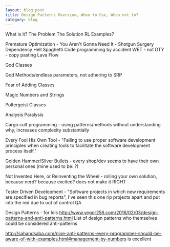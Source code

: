 ```yaml
---
layout: blog_post
title: Design Patterns Overview, When to Use, When not to?
category: blog
---
```


What is it?
The Problem
The Solution
RL Examples?

Premature Optimization - You Aren't Gonna Need It - Shotgun Surgery
Dependency Hell
Spaghetti Code
programming by accident
WET - not DTY - copy pasting
Lava Flow

God Classes

God Methods/endless parameters, not adhering to SRP

Fear of Adding Classes	

Magic Numbers and Strings

Poltergeist Classes

Analysis Paralysis

Cargo cult programming - using patterns/methods without understanding why, increases complexity substantially

Every Fool His Own Tool - "Failing to use proper software development principles when creating tools to facilitate the software development process itself."

Golden Hammer/Silver Bullets - every shop/dev seems to have their own personal ones (mine used to be: ?)

Not Invented Here, or Reinventing the Wheel - rolling your own solution, because nerd? because excited? does not make it RIGHT

Tester Driven Development - "Software projects in which new requirements are specified in bug reports", I've seen this one rip projects apart and put into the red due to out of control QA

Design Patterns - for lols
http://www.yegor256.com/2016/02/03/design-patterns-and-anti-patterns.html
List of design patterns who themselves could be considered anti-patterns

http://sahandsaba.com/nine-anti-patterns-every-programmer-should-be-aware-of-with-examples.html#management-by-numbers is excellent
